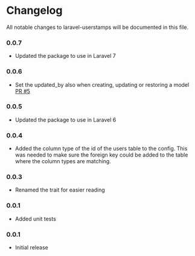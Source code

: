 # Changelog

All notable changes to laravel-userstamps will be documented in this file.

### 0.0.7
- Updated the package to use in Laravel 7

### 0.0.6
- Set the updated_by also when creating, updating or restoring a model 
[PR #5](https://github.com/sqits/laravel-userstamps/pull/5)

### 0.0.5
- Updated the package to use in Laravel 6

### 0.0.4
- Added the column type of the id of the users table to the config. This was 
needed to make sure the foreign key could be added to the table where the
column types are matching.

### 0.0.3
- Renamed the trait for easier reading

### 0.0.1
- Added unit tests

### 0.0.1
- Initial release

